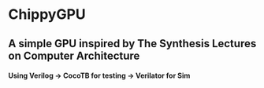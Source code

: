 # ChippyGPU

## A simple GPU inspired by The Synthesis Lectures on Computer Architecture

#### Using Verilog -> CocoTB for testing -> Verilator for Sim